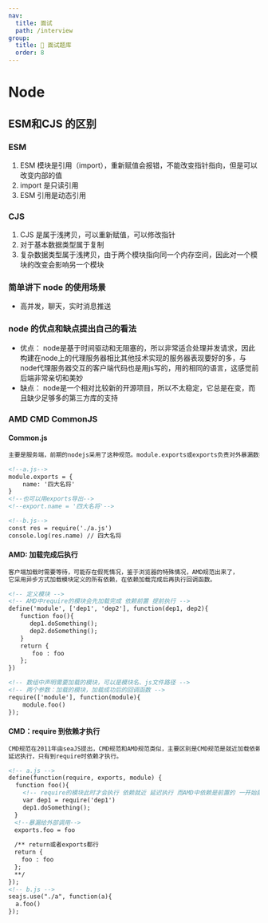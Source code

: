 ```yaml
---
nav:
  title: 面试
  path: /interview
group:
  title: 💊 面试题库
  order: 8
---
```


# Node

## ESM和CJS 的区别

### ESM

1. ESM 模块是引用（import），重新赋值会报错，不能改变指针指向，但是可以改变内部的值
2. import 是只读引用
3. ESM 引用是动态引用

### CJS

1. CJS 是属于浅拷贝，可以重新赋值，可以修改指针
2. 对于基本数据类型属于复制
3. 复杂数据类型属于浅拷贝，由于两个模块指向同一个内存空间，因此对一个模块的改变会影响另一个模块

### 简单讲下 node 的使用场景

- 高并发，聊天，实时消息推送

### node 的优点和缺点提出自己的看法

- 优点： node是基于时间驱动和无阻塞的，所以非常适合处理并发请求，因此构建在node上的代理服务器相比其他技术实现的服务器表现要好的多，与node代理服务器交互的客户端代码也是用js写的，用的相同的语言，这感觉前后端非常亲切和美妙
- 缺点： node是一个相对比较新的开源项目，所以不太稳定，它总是在变，而且缺少足够多的第三方库的支持

### AMD CMD CommonJS

#### Common.js

```html
主要是服务端，前期的nodejs采用了这种规范。module.exports或exports负责对外暴漏数据，require来引入

<!--a.js-->
module.exports = {
    name: '四大名将'
}
<!--也可以用exports导出-->
<!--export.name = '四大名将'-->

<!--b.js-->
const res = require('./a.js')
console.log(res.name) // 四大名将
```

#### AMD: 加载完成后执行

```html
客户端加载时需要等待，可能存在假死情况，鉴于浏览器的特殊情况，AMD规范出来了，
它采用异步方式加载模块定义的所有依赖，在依赖加载完成后再执行回调函数。

<!-- 定义模块 -->
<!-- AMD中require的模块会先加载完成 依赖前置 提前执行 -->
define('module', ['dep1', 'dep2'], function(dep1, dep2){
　　function foo(){
      dep1.doSomething();
      dep2.doSomething();
　　}
　　return {
　　　　foo : foo
　　};
})

<!-- 数组中声明需要加载的模块，可以是模块名、js文件路径 -->
<!-- 两个参数：加载的模块，加载成功后的回调函数 -->
require(['module'], function(module){
    module.foo()
});
```

#### CMD：require 到依赖才执行

```html
CMD规范在2011年由seaJS提出，CMD规范和AMD规范类似，主要区别是CMD规范是就近加载依赖，
延迟执行，只有到require时依赖才执行。

<!-- a.js -->
define(function(require, exports, module) {
  function foo(){
    <!-- require的模块此时才会执行 依赖就近 延迟执行 而AMD中依赖是前置的 一开始就全都执行完毕了  -->
    var dep1 = require('dep1') 
    dep1.doSomething();
　}
　<!--暴漏给外部调用-->
　exports.foo = foo
　
　/** return或者exports都行
　return {
　  foo : foo
　};
　**/
});
<!-- b.js -->
seajs.use("./a", function(a){
  a.foo()
});
```
